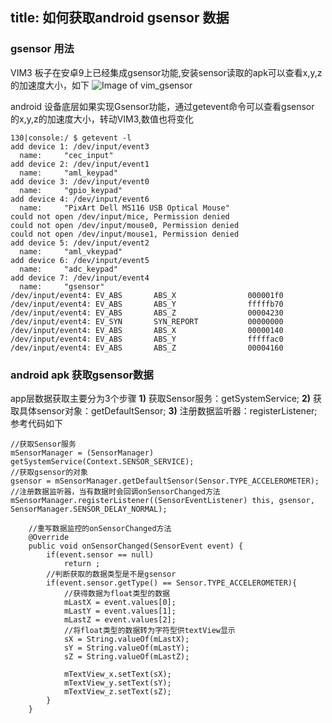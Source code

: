 title: 如何获取android gsensor 数据
---
### gsensor 用法
VIM3 板子在安卓9上已经集成gsensor功能,安装sensor读取的apk可以查看x,y,z的加速度大小，如下
![Image of vim_gsensor](/images/vim3/sensor.png)

android 设备底层如果实现Gsensor功能，通过getevent命令可以查看gsensor 的x,y,z的加速度大小，转动VIM3,数值也将变化
```shell
130|console:/ $ getevent -l                                                    
add device 1: /dev/input/event3
  name:     "cec_input"
add device 2: /dev/input/event1
  name:     "aml_keypad"
add device 3: /dev/input/event0
  name:     "gpio_keypad"
add device 4: /dev/input/event6
  name:     "PixArt Dell MS116 USB Optical Mouse"
could not open /dev/input/mice, Permission denied
could not open /dev/input/mouse0, Permission denied
could not open /dev/input/mouse1, Permission denied
add device 5: /dev/input/event2
  name:     "aml_vkeypad"
add device 6: /dev/input/event5
  name:     "adc_keypad"
add device 7: /dev/input/event4
  name:     "gsensor"
/dev/input/event4: EV_ABS       ABS_X                000001f0            
/dev/input/event4: EV_ABS       ABS_Y                fffffb70            
/dev/input/event4: EV_ABS       ABS_Z                00004230            
/dev/input/event4: EV_SYN       SYN_REPORT           00000000            
/dev/input/event4: EV_ABS       ABS_X                00000140            
/dev/input/event4: EV_ABS       ABS_Y                fffffac0            
/dev/input/event4: EV_ABS       ABS_Z                00004160            

```

### android apk 获取gsensor数据
app层数据获取主要分为3个步骤
**1)** 获取Sensor服务：getSystemService;
**2)** 获取具体sensor对象：getDefaultSensor;
**3)** 注册数据监听器：registerListener;
参考代码如下
```shell
//获取Sensor服务
mSensorManager = (SensorManager) getSystemService(Context.SENSOR_SERVICE);
//获取gsensor的对象
gsensor = mSensorManager.getDefaultSensor(Sensor.TYPE_ACCELEROMETER);
//注册数据监听器，当有数据时会回调onSensorChanged方法
mSensorManager.registerListener((SensorEventListener) this, gsensor, SensorManager.SENSOR_DELAY_NORMAL);

    //重写数据监控的onSensorChanged方法
    @Override
    public void onSensorChanged(SensorEvent event) {
        if(event.sensor == null)
            return ;
        //判断获取的数据类型是不是gsensor
        if(event.sensor.getType() == Sensor.TYPE_ACCELEROMETER){
            //获得数据为float类型的数据
            mLastX = event.values[0];
            mLastY = event.values[1];
            mLastZ = event.values[2];
            //将float类型的数据转为字符型供textView显示
            sX = String.valueOf(mLastX);
            sY = String.valueOf(mLastY);
            sZ = String.valueOf(mLastZ);
 
            mTextView_x.setText(sX);
            mTextView_y.setText(sY);
            mTextView_z.setText(sZ);
        }
    }

```
